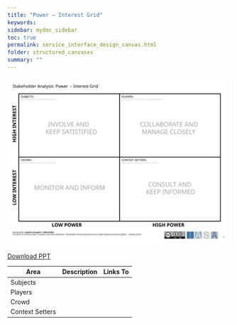 ```yaml
---
title: "Power – Interest Grid"
keywords: 
sidebar: mydoc_sidebar
toc: true
permalink: service_interface_design_canvas.html
folder: structured_canvases
summary: ""
---
```



![image001](media/power_interest_grid001.svg)

[Download PPT](media/ppt/power_interest_grid.ppt)

| Area | Description | Links To |
| --- | --- | --- |
| Subjects |   |   |
| Players |   |   |
| Crowd |   |   |
| Context Setters |   |   |


